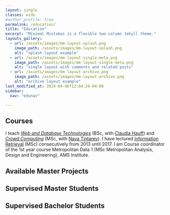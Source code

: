 ```yaml
---
layout: single
classes: wide
#author_profile: true
permalink: /education/
title: "Education"
excerpt: "Minimal Mistakes is a flexible two-column Jekyll theme."
layouts_gallery:
  - url: /assets/images/mm-layout-splash.png
    image_path: /assets/images/mm-layout-splash.png
    alt: "splash layout example"
  - url: /assets/images/mm-layout-single-meta.png
    image_path: /assets/images/mm-layout-single-meta.png
    alt: "single layout with comments and related posts"
  - url: /assets/images/mm-layout-archive.png
    image_path: /assets/images/mm-layout-archive.png
    alt: "archive layout example"
last_modified_at: 2019-04-06T12:04:24-04:00
sidebar:
  nav: "edunav"

---
```


## Courses

I teach [_Web and Database Technologies_](https://studiegids.tudelft.nl/a101_displayCourse.do?course_id=48438) (BSc, with [Claudia Hauff](https://chauff.github.io)) and [_Crowd Computing_](https://studiegids.tudelft.nl/a101_displayCourse.do?course_id=45597) (MSc,  with [Nava Tintarev](http://navatintarev.com)). I have lectured  [Information Retrieval](https://studiegids.tudelft.nl/a101_displayCourse.do?course_id=38328) (MSc) consecutively from 2013 until 2017. I am Course coordinator of the 1st year course Metropolitan Data 1 (MSc Metropolitan Analysis, Design and Engineering), AMS Institute.



## Available Master Projects


## Supervised Master Students

## Supervised Bachelor Students
